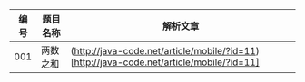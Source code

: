 |编号|题目名称|解析文章|
|----|----|----|
|001|两数之和|(http://java-code.net/article/mobile/?id=11)[http://java-code.net/article/mobile/?id=11]|